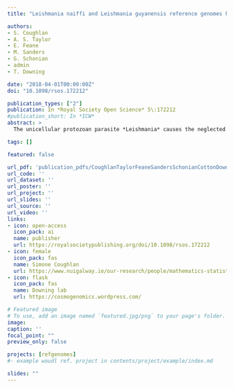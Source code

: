 ```yaml
---
title: "Leishmania naiffi and Leishmania guyanensis reference genomes highlight genome structure and gene evolution in the Viannia subgenus"

authors:
- S. Coughlan
- A. S. Taylor
- E. Feane
- M. Sanders
- G. Schonian
- admin
- T. Downing

date: "2018-04-01T00:00:00Z"
doi: "10.1098/rsos.172212"

publication_types: ["2"]
publication: In *Royal Society Open Science* 5\:172212
#publication_short: In *ICW*
abstract: >
  The unicellular protozoan parasite *Leishmania* causes the neglected tropical disease leishmaniasis, affecting 12 million people in 98 countries. In South America, where the *Viannia* subgenus predominates, so far only *L. (Viannia) braziliensis* and *L. (V.) panamensis* have been sequenced, assembled and annotated as reference genomes. Addressing this deficit in molecular information can inform species typing, epidemiological monitoring and clinical treatment. Here, *L. (V.) naiffi* and *L. (V.) guyanensis* genomic DNA was sequenced to assemble these two genomes as draft references from short sequence reads. The methods used were tested using short sequence reads for *L. braziliensis* M2904 against its published reference as a comparison. This assembly and annotation pipeline identified 70 additional genes not annotated on the original M2904 reference. Phylogenetic and evolutionary comparisons of *L. guyanensis* and *L. naiffi* with 10 other Viannia genomes revealed four traits common to all Viannia: aneuploidy, 22 orthologous groups of genes absent in other Leishmania subgenera, elevated TATE transposon copies and a high NADH-dependent fumarate reductase gene copy number. Within the Viannia, there were limited structural changes in genome architecture specific to individual species: a 45 Kb amplification on chromosome 34 was present in all bar *L. lainsoni*, *L. naiffi* had a higher copy number of the virulence factor leishmanolysin, and laboratory isolate *L. shawi* M8408 had a possible minichromosome derived from the 3' end of chromosome 34. This combination of genome assembly, phylogenetics and comparative analysis across an extended panel of diverse Viannia has uncovered new insights into the origin and evolution of this subgenus and can help improve diagnostics for leishmaniasis surveillance.

tags: []

featured: false

url_pdf: 'publication_pdfs/CoughlanTaylorFeaneSandersSchonianCottonDowning_2018_Leishmania_naiffi_and_guayensis_reference_genomes.OpenScience.pdf'
url_code: ''
url_dataset: ''
url_poster: ''
url_project: ''
url_slides: ''
url_source: ''
url_video: ''
links:
- icon: open-access
  icon_pack: ai
  name: publisher
  url: https://royalsocietypublishing.org/doi/10.1098/rsos.172212
- icon: female
  icon_pack: fas
  name: Simone Coughlan
  url: https://www.nuigalway.ie/our-research/people/mathematics-statistics-and-applied-mathematics/simonechristinacoughlan/
- icon: flask
  icon_pack: fas
  name: Downing lab
  url: https://cosmogenomics.wordpress.com/

# Featured image
# To use, add an image named `featured.jpg/png` to your page's folder.
image:
caption: ''
focal_point: ""
preview_only: false

projects: [refgenomes]
#- example woudl ref. project in contents/project/example/index.md

slides: ""
---
```

